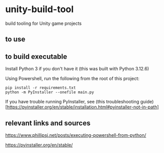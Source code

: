 # unity-build-tool
build tooling for Unity game projects

## to use

## to build executable

Install Python 3 if you don't have it (this was built with Python 3.12.6)

Using Powershell, run the following from the root of this project:
```
pip install -r requirements.txt
python -m PyInstaller --onefile main.py 
```

If you have trouble running PyInstaller, see (this troubleshooting guide)[https://pyinstaller.org/en/stable/installation.html#pyinstaller-not-in-path]

## relevant links and sources

https://www.phillipsj.net/posts/executing-powershell-from-python/

https://pyinstaller.org/en/stable/